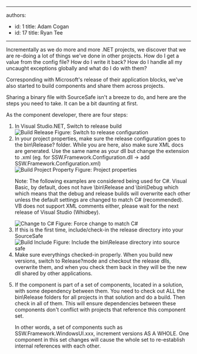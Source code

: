 

---
authors:
  - id: 1
    title: Adam Cogan
  - id: 17
    title: Ryan Tee
---




<span class='intro'> Incrementally as we do more and more .NET projects, we discover that we are re-doing a lot of things we've done in other projects. How do I get a value from the config file? How do I write it back? How do I handle all my uncaught exceptions globally and what do I do with them?<br>
 </span>


  <p>Corresponding with Microsoft's release of their application blocks, we've also started to build components and share them across projects.</p>
<p>Sharing a binary file with SourceSafe isn't a breeze to do, and here are the steps you need to take. It can be a bit daunting at first.</p>
<p>As the component developer, there are four steps&#58;</p>
<ol>
    <li>In Visual Studio.NET, Switch to release build<br>
    <img class="ms-rteCustom-ImageArea" alt="Build Release" src="/PublishingImages/build_release.jpg" /> <span class="ms-rteCustom-FigureGood">Figure&#58; Switch to release configuration</span> </li>
    <li>In your project properties, make sure the release configuration goes to the bin\Release? folder. While you are here, also make sure XML docs are generated. Use the same name as your dll but change the extension to .xml (eg. for SSW.Framework.Configuration.dll -&gt; add SSW.Framework.Configuration.xml)<br>
    <img class="ms-rteCustom-ImageArea" alt="Build Project Property" src="/PublishingImages/build_projectproperty_small.jpg" /> <span class="ms-rteCustom-FigureGood">Figure&#58; Project properties</span>
    <p>Note&#58; The following examples are considered being used for C#. Visual Basic, by default, does not have \bin\Release and \bin\Debug which which means that the debug and release builds will overwrite each other unless the default settings are changed to match C# (recommended). VB does not support XML comments either, please wait for the next release of Visual Studio (Whidbey). </p>
    <img class="ms-rteCustom-ImageArea" alt="Change to C#" src="/PublishingImages/changetocsharp.jpg" /> <span class="ms-rteCustom-FigureGood">Figure&#58; Force change to match C#</span> </li>
    <li>If this is the first time, include/check-in the release directory into your SourceSafe<br>
    <img class="ms-rteCustom-ImageArea" alt="Build Include" src="/PublishingImages/build_include.jpg" /> <span class="ms-rteCustom-FigureGood">Figure&#58; Include the bin\Release directory into source safe</span> </li>
    <li>Make sure everythings checked-in properly. When you build new versions, switch to Release?mode and checkout the release dlls, overwrite them, and when you check them back in they will be the new dll shared by other applications. </li>
    <li>
    <p>If the component is part of a set of components, located in a solution, with some dependency between them. You need to check out ALL the bin\Release folders for all projects in that solution and do a build. Then check in all of them. This will ensure dependencies between these components don't conflict with projects that reference this component set.</p>
    <p>In other words, a set of components such as SSW.Framework.WindowsUI.xxx, increment versions AS A WHOLE. One component in this set changes will cause the whole set to re-establish internal references with each other.</p>
    </li>
</ol>



